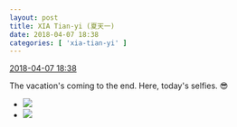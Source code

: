 ```yaml
---
layout: post
title: XIA Tian-yi (夏天一)
date: 2018-04-07 18:38
categories: [ 'xia-tian-yi' ]
---
```


<div class="weibo-info">
  <a href="https://weibo.com/6286030291/Gb0BWBi87">2018-04-07 18:38</a>
</div>

The vacation's coming to the end. Here, today's selfies. 😎

<!-- more -->

<ul class="weibo-pic-list-1">
  <li class="weibo-pic">
    <a href="https://wx1.sinaimg.cn/mw690/006RpxDlgy1fq4a0xphkwj30rv112qlj.jpg"><img src="https://wx1.sinaimg.cn/thumb150/006RpxDlgy1fq4a0xphkwj30rv112qlj.jpg"/></a>
  </li>
  <li class="weibo-pic">
    <a href="https://wx4.sinaimg.cn/mw690/006RpxDlgy1fq4a0usj33j31sg2dsx6p.jpg"><img src="https://wx4.sinaimg.cn/thumb150/006RpxDlgy1fq4a0usj33j31sg2dsx6p.jpg"/></a>
  </li>
</ul>
